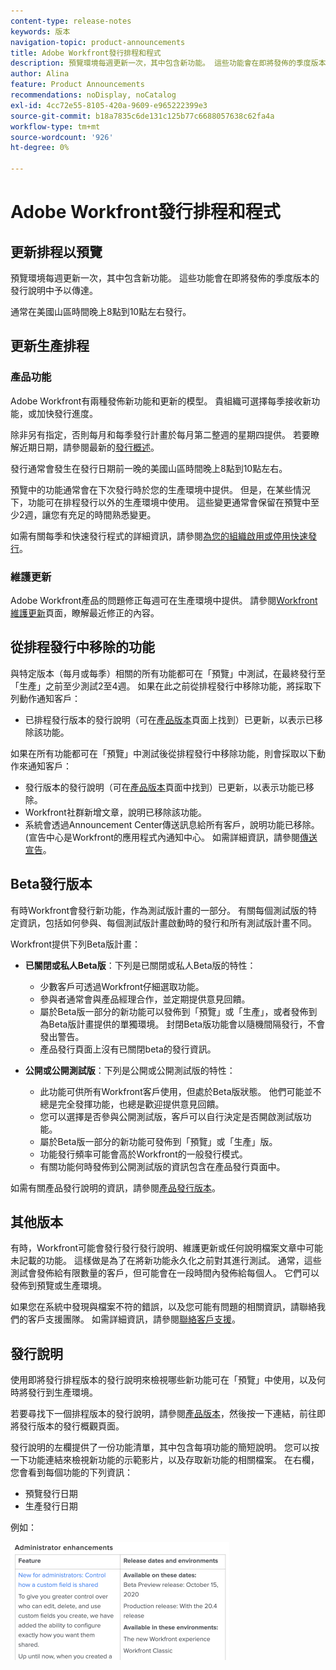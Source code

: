 ```yaml
---
content-type: release-notes
keywords: 版本
navigation-topic: product-announcements
title: Adobe Workfront發行排程和程式
description: 預覽環境每週更新一次，其中包含新功能。 這些功能會在即將發佈的季度版本的發行說明中予以傳達。
author: Alina
feature: Product Announcements
recommendations: noDisplay, noCatalog
exl-id: 4cc72e55-8105-420a-9609-e965222399e3
source-git-commit: b18a7835c6de131c125b77c6688057638c62fa4a
workflow-type: tm+mt
source-wordcount: '926'
ht-degree: 0%

---
```


# Adobe Workfront發行排程和程式

## 更新排程以預覽

預覽環境每週更新一次，其中包含新功能。 這些功能會在即將發佈的季度版本的發行說明中予以傳達。

通常在美國山區時間晚上8點到10點左右發行。

## 更新生產排程

### 產品功能


Adobe Workfront有兩種發佈新功能和更新的模型。 貴組織可選擇每季接收新功能，或加快發行進度。

除非另有指定，否則每月和每季發行計畫於每月第二整週的星期四提供。 若要瞭解近期日期，請參閱最新的[發行概述](/help/quicksilver/product-announcements/product-releases/product-releases.md)。

發行通常會發生在發行日期前一晚的美國山區時間晚上8點到10點左右。

預覽中的功能通常會在下次發行時於您的生產環境中提供。 但是，在某些情況下，功能可在排程發行以外的生產環境中使用。 這些變更通常會保留在預覽中至少2週，讓您有充足的時間熟悉變更。

如需有關每季和快速發行程式的詳細資訊，請參閱[為您的組織啟用或停用快速發行](/help/quicksilver/administration-and-setup/set-up-workfront/configure-system-defaults/enable-fast-release-process.md)。

### 維護更新

Adobe Workfront產品的問題修正每週可在生產環境中提供。 請參閱[Workfront維護更新](https://experienceleague.adobe.com/zh-hant/docs/workfront-known-issues/releases/current-updates)頁面，瞭解最近修正的內容。

## 從排程發行中移除的功能

與特定版本（每月或每季）相關的所有功能都可在「預覽」中測試，在最終發行至「生產」之前至少測試2至4週。 如果在此之前從排程發行中移除功能，將採取下列動作通知客戶：

* 已排程發行版本的發行說明（可在[產品版本](../../product-announcements/product-releases/product-releases.md)頁面上找到）已更新，以表示已移除該功能。

如果在所有功能都可在「預覽」中測試後從排程發行中移除功能，則會採取以下動作來通知客戶：

* 發行版本的發行說明（可在[產品版本](../../product-announcements/product-releases/product-releases.md)頁面中找到）已更新，以表示功能已移除。
* Workfront社群新增文章，說明已移除該功能。
* 系統會透過Announcement Center傳送訊息給所有客戶，說明功能已移除。 (宣告中心是Workfront的應用程式內通知中心。 如需詳細資訊，請參閱[傳送宣告](../../administration-and-setup/get-started-wf-administration/view-send-announcements.md)。

## Beta發行版本

有時Workfront會發行新功能，作為測試版計畫的一部分。
有關每個測試版的特定資訊，包括如何參與、每個測試版計畫啟動時的發行和所有測試版計畫不同。

Workfront提供下列Beta版計畫：

* **已關閉或私人Beta版**：下列是已關閉或私人Beta版的特性：

   * 少數客戶可透過Workfront仔細選取功能。
   * 參與者通常會與產品經理合作，並定期提供意見回饋。
   * 屬於Beta版一部分的新功能可以發佈到「預覽」或「生產」，或者發佈到為Beta版計畫提供的單獨環境。 封閉Beta版功能會以隨機間隔發行，不會發出警告。
   * 產品發行頁面上沒有已關閉beta的發行資訊。

* **公開或公開測試版**：下列是公開或公開測試版的特性：

   * 此功能可供所有Workfront客戶使用，但處於Beta版狀態。 他們可能並不總是完全發揮功能，也總是歡迎提供意見回饋。
   * 您可以選擇是否參與公開測試版，客戶可以自行決定是否開啟測試版功能。
   * 屬於Beta版一部分的新功能可發佈到「預覽」或「生產」版。
   * 功能發行頻率可能會高於Workfront的一般發行模式。
   * 有關功能何時發佈到公開測試版的資訊包含在產品發行頁面中。

如需有關產品發行說明的資訊，請參閱[產品發行版本](../../product-announcements/product-releases/product-releases.md)。

## 其他版本

有時，Workfront可能會發行發行發行說明、維護更新或任何說明檔案文章中可能未記載的功能。 這樣做是為了在將新功能永久化之前對其進行測試。 通常，這些測試會發佈給有限數量的客戶，但可能會在一段時間內發佈給每個人。 它們可以發佈到預覽或生產環境。

如果您在系統中發現與檔案不符的錯誤，以及您可能有問題的相關資訊，請聯絡我們的客戶支援團隊。 如需詳細資訊，請參閱[聯絡客戶支援](../../workfront-basics/tips-tricks-and-troubleshooting/contact-customer-support.md)。

## 發行說明

使用即將發行排程版本的發行說明來檢視哪些新功能可在「預覽」中使用，以及何時將發行到生產環境。

若要尋找下一個排程版本的發行說明，請參閱[產品版本](../../product-announcements/product-releases/product-releases.md)，然後按一下連結，前往即將發行版本的發行概觀頁面。

發行說明的左欄提供了一份功能清單，其中包含每項功能的簡短說明。 您可以按一下功能連結來檢視新功能的示範影片，以及存取新功能的相關檔案。 在右欄，您會看到每個功能的下列資訊：

* 預覽發行日期
* 生產發行日期

例如：

![範例發行說明](assets/release-notes-350x189.png)
